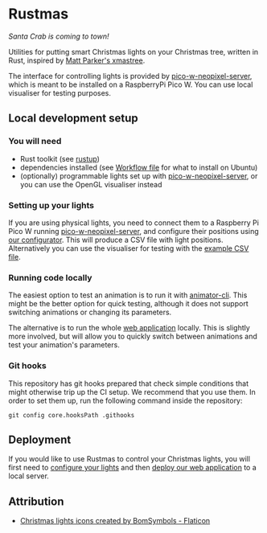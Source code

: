 Rustmas
=======

*Santa Crab is coming to town!*

Utilities for putting smart Christmas lights on your Christmas tree, written in Rust, inspired by
[Matt Parker's xmastree](https://github.com/standupmaths/xmastree2020).

The interface for controlling lights is provided by [pico-w-neopixel-server](https://github.com/krzmaz/pico-w-neopixel-server/),
which is meant to be installed on a RaspberryPi Pico W. You can use local visualiser
for testing purposes.

Local development setup
-----------------------

### You will need

* Rust toolkit (see [rustup](http://rustup.rs))
* dependencies installed (see [Workflow file](.github/workflows/rust.yml) for what to install on Ubuntu)
* (optionally) programmable lights set up with [pico-w-neopixel-server](http://github.com/krzmaz/pico-w-neopixel-server),
  or you can use the OpenGL visualiser instead

### Setting up your lights

If you are using physical lights, you need to connect them to a Raspberry Pi Pico W running
[pico-w-neopixel-server](http://github.com/krzmaz/pico-w-neopixel-server), and configure their
positions using [our configurator](configurator/README.md). This will produce a CSV file with light
positions. Alternatively you can use the visualiser for testing with the [example CSV file](lights.csv.example).

### Running code locally

The easiest option to test an animation is to run it with [animator-cli](animator/README.md).
This might be the better option for quick testing, although it does not support switching animations
or changing its parameters.

The alternative is to run the whole [web application](webapi/README.md) locally. This is slightly
more involved, but will allow you to quickly switch between animations and test your animation's
parameters.

### Git hooks

This repository has git hooks prepared that check simple conditions that might otherwise trip up
the CI setup. We recommend that you use them. In order to set them up, run the following command
inside the repository:

```
git config core.hooksPath .githooks
```

Deployment
----------

If you would like to use Rustmas to control your Christmas lights, you will first need to
[configure your lights](configurator/README.md) and then [deploy our web application](webapi/DEPLOYMENT.md)
to a local server.

Attribution
-----------

* [Christmas lights icons created by BomSymbols - Flaticon](https://www.flaticon.com/free-icons/christmas-lights)
